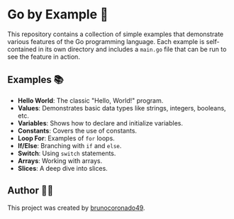 # Go by Example 🚀

This repository contains a collection of simple examples that demonstrate various features of the Go programming language. Each example is self-contained in its own directory and includes a `main.go` file that can be run to see the feature in action.

## Examples 📚

*   **Hello World**: The classic "Hello, World!" program.
*   **Values**: Demonstrates basic data types like strings, integers, booleans, etc.
*   **Variables**: Shows how to declare and initialize variables.
*   **Constants**: Covers the use of constants.
*   **Loop For**: Examples of `for` loops.
*   **If/Else**: Branching with `if` and `else`.
*   **Switch**: Using `switch` statements.
*   **Arrays**: Working with arrays.
*   **Slices**: A deep dive into slices.

## Author 👨‍💻

This project was created by [brunocoronado49](https://github.com/brunocoronado49).
